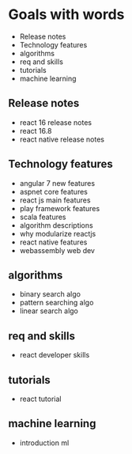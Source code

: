 # Goals with words

- Release notes
- Technology features
- algorithms
- req and skills
- tutorials
- machine learning


## Release notes
- react 16 release notes
- react 16.8
- react native release notes

## Technology features
- angular 7 new features
- aspnet core features
- react js main features
- play framework features
- scala features
- algorithm descriptions
- why modularize reactjs
- react native features
- webassembly web dev

## algorithms
- binary search algo
- pattern searching algo
- linear search algo

## req and skills
- react developer skills

## tutorials
- react tutorial

## machine learning
- introduction ml
